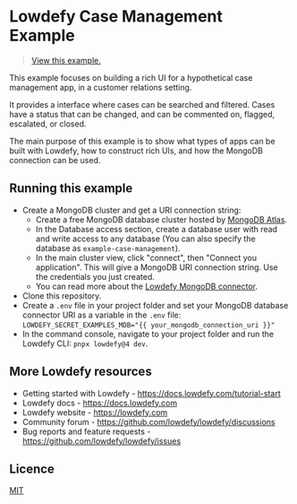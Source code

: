 # Lowdefy Case Management Example

> [View this example.](https://example-case-management.lowdefy.com)

This example focuses on building a rich UI for a hypothetical case management app, in a customer relations setting.

It provides a interface where cases can be searched and filtered. Cases have a status that can be changed, and can be commented on, flagged, escalated, or closed.

The main purpose of this example is to show what types of apps can be built with Lowdefy, how to construct rich UIs, and how the MongoDB connection can be used.

## Running this example

-  Create a MongoDB cluster and get a URI connection string:
    - Create a free MongoDB database cluster hosted by [MongoDB Atlas](https://www.mongodb.com/try).
    - In the Database access section, create a database user with read and write access to any database (You can also specify the database as `example-case-management`).
    - In the main cluster view, click "connect", then "Connect you application". This will give a MongoDB URI connection string. Use the credentials you just created.
    - You can read more about the [Lowdefy MongoDB connector](https://docs.lowdefy.com/MongoDB).
- Clone this repository.
- Create a `.env` file in your project folder and set your MongoDB database connector URI as a variable in the `.env` file: `LOWDEFY_SECRET_EXAMPLES_MDB="{{ your_mongodb_connection_uri }}"`
- In the command console, navigate to your project folder and run the Lowdefy CLI: `pnpx lowdefy@4 dev`.

## More Lowdefy resources

- Getting started with Lowdefy - https://docs.lowdefy.com/tutorial-start
- Lowdefy docs - https://docs.lowdefy.com
- Lowdefy website - https://lowdefy.com
- Community forum - https://github.com/lowdefy/lowdefy/discussions
- Bug reports and feature requests - https://github.com/lowdefy/lowdefy/issues

## Licence

[MIT](https://github.com/lowdefy/lowdefy-example-case-management/blob/main/LICENSE)
